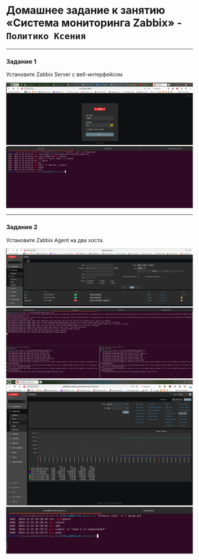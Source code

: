 # Домашнее задание к занятию «Система мониторинга Zabbix» - `Политико Ксения`

---
### Задание 1
Установите Zabbix Server с веб-интерфейсом.

![скриншот авторизации в админке](./img/task1_1.png)
![текст использованных команд в GitHub](./img/task1_2.png)



---

### Задание 2

Установите Zabbix Agent на два хоста.

![скриншот раздела Configuration > Hosts, где видно, что агенты подключены к серверу](./img/task2_1.png)
![скриншот лога zabbix agent, где видно, что он работает с сервером](./img/task2_2.png)
![скриншот раздела Monitoring > Latest data для обоих хостов, где видны поступающие от агентов данные](./img/task2_3.png)
![текст использованных команд в GitHub](./img/task2_4.png)



